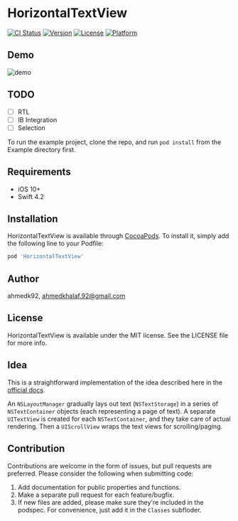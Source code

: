 # HorizontalTextView

[![CI Status](https://img.shields.io/travis/ahmedk92/HorizontalTextView.svg?style=flat)](https://travis-ci.org/ahmedk92/HorizontalTextView)
[![Version](https://img.shields.io/cocoapods/v/HorizontalTextView.svg?style=flat)](https://cocoapods.org/pods/HorizontalTextView)
[![License](https://img.shields.io/cocoapods/l/HorizontalTextView.svg?style=flat)](https://cocoapods.org/pods/HorizontalTextView)
[![Platform](https://img.shields.io/cocoapods/p/HorizontalTextView.svg?style=flat)](https://cocoapods.org/pods/HorizontalTextView)

## Demo

![demo](htv3.gif)

## TODO

- [ ] RTL
- [ ] IB Integration
- [ ] Selection

To run the example project, clone the repo, and run `pod install` from the Example directory first.

## Requirements

- iOS 10+
- Swift 4.2

## Installation

HorizontalTextView is available through [CocoaPods](https://cocoapods.org). To install
it, simply add the following line to your Podfile:

```ruby
pod 'HorizontalTextView'
```

## Author

ahmedk92, ahmedkhalaf.92@gmail.com

## License

HorizontalTextView is available under the MIT license. See the LICENSE file for more info.

## Idea

This is a straightforward implementation of the idea described here in the [official docs](https://developer.apple.com/library/archive/documentation/StringsTextFonts/Conceptual/TextAndWebiPhoneOS/CustomTextProcessing/CustomTextProcessing.html#//apple_ref/doc/uid/TP40009542-CH4-SW67). 

An `NSLayoutManager` gradually lays out text (`NSTextStorage`) in a series of `NSTextContainer` objects (each representing a page of text). A separate `UITextView` is created for each `NSTextContainer`, and they take care of actual rendering. Then a `UIScrollView` wraps the text views for scrolling/paging.

## Contribution

Contributions are welcome in the form of issues, but pull requests are preferred. Please consider the following when submitting code:

1. Add documentation for public properties and functions.
2. Make a separate pull request for each feature/bugfix.
3. If new files are added, please make sure they're included in the podspec. For convenience, just add it in the `Classes` subfloder.
